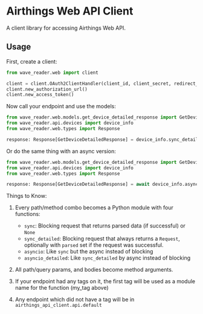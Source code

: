 # Airthings Web API Client

A client library for accessing Airthings Web API.

## Usage

First, create a client:

```python
from wave_reader.web import client

client = client.OAuth2ClientHandler(client_id, client_secret, redirect_uri)
client.new_authorization_url()
client.new_access_token()
```

Now call your endpoint and use the models:

```python
from wave_reader.web.models.get_device_detailed_response import GetDeviceDetailedResponse
from wave_reader.api.devices import device_info
from wave_reader.web.types import Response

response: Response[GetDeviceDetailedResponse] = device_info.sync_detailed(1234567890, client=client)
```

Or do the same thing with an async version:

```python
from wave_reader.web.models.get_device_detailed_response import GetDeviceDetailedResponse
from wave_reader.api.devices import device_info
from wave_reader.web.types import Response

response: Response[GetDeviceDetailedResponse] = await device_info.asyncio_detailed(1234567890, client=client)
```

Things to Know:
1. Every path/method combo becomes a Python module with four functions:
    - `sync`: Blocking request that returns parsed data (if successful) or `None`
    - `sync_detailed`: Blocking request that always returns a `Request`, optionally with `parsed` set if the request was successful.
    - `asyncio`: Like `sync` but the async instead of blocking
    - `asyncio_detailed`: Like `sync_detailed` by async instead of blocking

2. All path/query params, and bodies become method arguments.
3. If your endpoint had any tags on it, the first tag will be used as a module name for the function (my_tag above)
4. Any endpoint which did not have a tag will be in `airthings_api_client.api.default`
